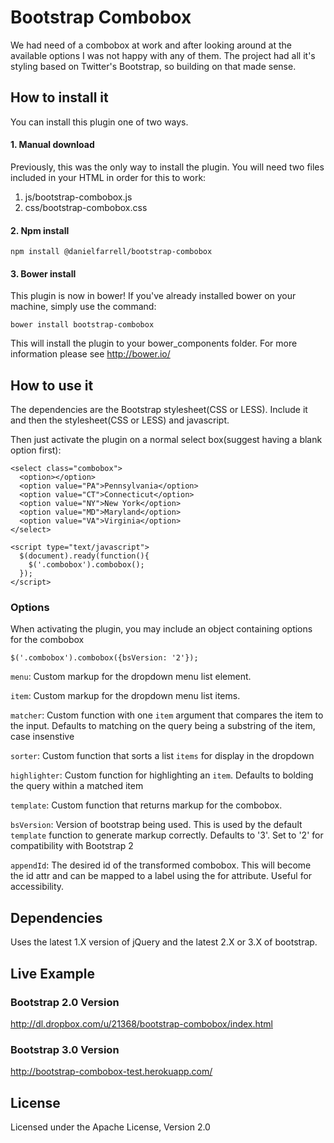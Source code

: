 # Bootstrap Combobox

We had need of a combobox at work and after looking around at the available options I was not happy with any of them.  The project had all it's styling based on Twitter's Bootstrap, so building on that made sense.

## How to install it

You can install this plugin one of two ways.

#### 1. Manual download

Previously, this was the only way to install the plugin. You will need two files included in your HTML in order for this to work:

1. js/bootstrap-combobox.js
2. css/bootstrap-combobox.css

#### 2. Npm install

```
npm install @danielfarrell/bootstrap-combobox
```

#### 3. Bower install

This plugin is now in bower! If you've already installed bower on your machine, simply use the command:

```
bower install bootstrap-combobox
```

This will install the plugin to your bower_components folder. For more information please see http://bower.io/

## How to use it

The dependencies are the Bootstrap stylesheet(CSS or LESS).  Include it and then the stylesheet(CSS or LESS) and javascript.

Then just activate the plugin on a normal select box(suggest having a blank option first):

    <select class="combobox">
      <option></option>
      <option value="PA">Pennsylvania</option>
      <option value="CT">Connecticut</option>
      <option value="NY">New York</option>
      <option value="MD">Maryland</option>
      <option value="VA">Virginia</option>
    </select>

    <script type="text/javascript">
      $(document).ready(function(){
        $('.combobox').combobox();
      });
    </script>

### Options

When activating the plugin, you may include an object containing options for the combobox

    $('.combobox').combobox({bsVersion: '2'});

`menu`: Custom markup for the dropdown menu list element.

`item`: Custom markup for the dropdown menu list items.

`matcher`: Custom function with one `item` argument that compares the item to the input. Defaults to matching on the query being a substring of the item, case insenstive

 `sorter`: Custom function that sorts a list `items` for display in the dropdown

 `highlighter`: Custom function for highlighting an `item`. Defaults to bolding the query within a matched item

 `template`: Custom function that returns markup for the combobox.

 `bsVersion`: Version of bootstrap being used. This is used by the default `template` function to generate markup correctly. Defaults to '3'. Set to '2' for compatibility with Bootstrap 2

 `appendId`: The desired id of the transformed combobox. This will become the id attr and can be mapped to a label using the for attribute. Useful for accessibility.


## Dependencies
Uses the latest 1.X version of jQuery and the latest 2.X or 3.X of bootstrap.

## Live Example

### Bootstrap 2.0 Version
http://dl.dropbox.com/u/21368/bootstrap-combobox/index.html

### Bootstrap 3.0 Version
http://bootstrap-combobox-test.herokuapp.com/

## License

Licensed under the Apache License, Version 2.0
